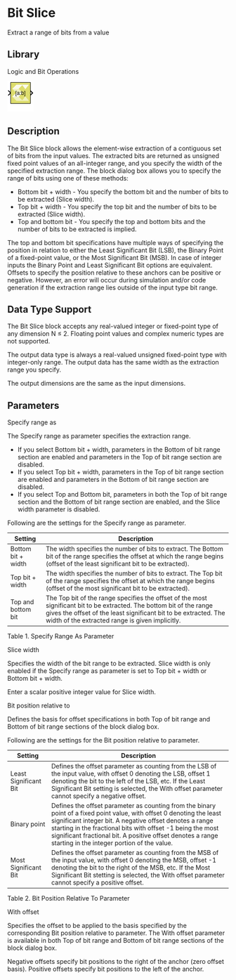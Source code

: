 # Bit Slice

Extract a range of bits from a value

## Library

Logic and Bit Operations

![](./Images/block.png)

## Description

The Bit Slice block allows the element-wise extraction of a contiguous
set of bits from the input values. The extracted bits are returned as
unsigned fixed point values of an all-integer range, and you specify the
width of the specified extraction range. The block dialog box allows you
to specify the range of bits using one of these methods:

- Bottom bit + width - You specify the bottom bit and the number of bits
  to be extracted (Slice width).
- Top bit + width - You specify the top bit and the number of bits to be
  extracted (Slice width).
- Top and bottom bit - You specify the top and bottom bits and the
  number of bits to be extracted is implied.

The top and bottom bit specifications have multiple ways of specifying
the position in relation to either the Least Significant Bit (LSB), the
Binary Point of a fixed-point value, or the Most Significant Bit (MSB).
In case of integer inputs the Binary Point and Least Significant Bit
options are equivalent. Offsets to specify the position relative to
these anchors can be positive or negative. However, an error will occur
during simulation and/or code generation if the extraction range lies
outside of the input type bit range.

## Data Type Support

The Bit Slice block accepts any real-valued integer or fixed-point type
of any dimension N ≤ 2. Floating point values and complex numeric types
are not supported.

The output data type is always a real-valued unsigned fixed-point type
with integer-only range. The output data has the same width as the
extraction range you specify.

The output dimensions are the same as the input dimensions.

## Parameters

Specify range as

The Specify range as parameter specifies the extraction range.

- If you select Bottom bit + width, parameters in the Bottom of bit
  range section are enabled and parameters in the Top of bit range
  section are disabled.
- If you select Top bit + width, parameters in the Top of bit range
  section are enabled and parameters in the Bottom of bit range section
  are disabled.
- If you select Top and Bottom bit, parameters in both the Top of bit
  range section and the Bottom of bit range section are enabled, and the
  Slice width parameter is disabled.

Following are the settings for the Specify range as parameter.

| Setting            | Description                                                                                                                                                                                                                                 |
|--------------------|---------------------------------------------------------------------------------------------------------------------------------------------------------------------------------------------------------------------------------------------|
| Bottom bit + width | The width specifies the number of bits to extract. The Bottom bit of the range specifies the offset at which the range begins (offset of the least significant bit to be extracted).                                                        |
| Top bit + width    | The width specifies the number of bits to extract. The Top bit of the range specifies the offset at which the range begins (offset of the most significant bit to be extracted).                                                            |
| Top and bottom bit | The Top bit of the range specifies the offset of the most significant bit to be extracted. The bottom bit of the range gives the offset of the least significant bit to be extracted. The width of the extracted range is given implicitly. |

Table 1. Specify Range As Parameter

Slice width

Specifies the width of the bit range to be extracted. Slice width is
only enabled if the Specify range as parameter is set to Top bit + width
or Bottom bit + width.

Enter a scalar positive integer value for Slice width.

Bit position relative to

Defines the basis for offset specifications in both Top of bit range and
Bottom of bit range sections of the block dialog box.

Following are the settings for the Bit position relative to parameter.

| Setting               | Description                                                                                                                                                                                                                                                                                                                                                  |
|-----------------------|--------------------------------------------------------------------------------------------------------------------------------------------------------------------------------------------------------------------------------------------------------------------------------------------------------------------------------------------------------------|
| Least Significant Bit | Defines the offset parameter as counting from the LSB of the input value, with offset 0 denoting the LSB, offset 1 denoting the bit to the left of the LSB, etc. If the Least Significant Bit setting is selected, the With offset parameter cannot specify a negative offset.                                                                               |
| Binary point          | Defines the offset parameter as counting from the binary point of a fixed point value, with offset 0 denoting the least significant integer bit. A negative offset denotes a range starting in the fractional bits with offset -1 being the most significant fractional bit. A positive offset denotes a range starting in the integer portion of the value. |
| Most Significant Bit  | Defines the offset parameter as counting from the MSB of the input value, with offset 0 denoting the MSB, offset -1 denoting the bit to the right of the MSB, etc. If the Most Significant Bit stetting is selected, the With offset parameter cannot specify a positive offset.                                                                             |

Table 2. Bit Position Relative To Parameter

With offset

Specifies the offset to be applied to the basis specified by the
corresponding Bit position relative to parameter. The With offset
parameter is available in both Top of bit range and Bottom of bit range
sections of the block dialog box.

Negative offsets specify bit positions to the right of the anchor (zero
offset basis). Positive offsets specify bit positions to the left of the
anchor.
